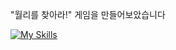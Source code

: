 "월리를 찾아라!" 게임을 만들어보았습니다

[![My Skills](https://skillicons.dev/icons?i=js,html,css)](https://skillicons.dev)
